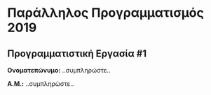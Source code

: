 # Παράλληλος Προγραμματισμός 2019
## Προγραμματιστική Εργασία #1

**Ονοματεπώνυμο:** ..συμπληρώστε..

**Α.Μ.:** ..συμπληρώστε..


